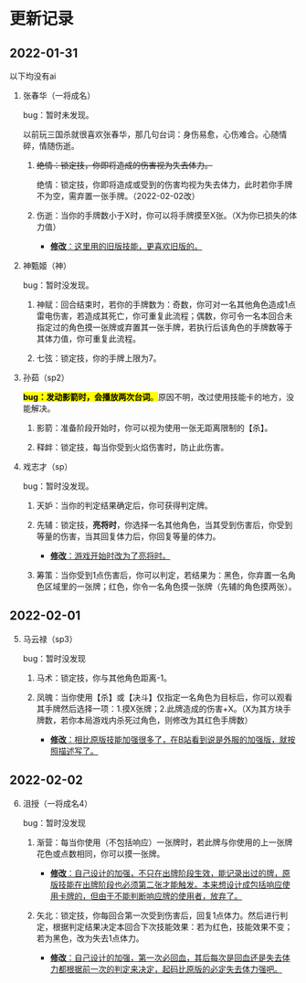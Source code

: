 # 更新记录

## 2022-01-31

以下均没有ai

1. 张春华（一将成名）
   
   bug：暂时未发现。
   
   以前玩三国杀就很喜欢张春华，那几句台词：身伤易愈，心伤难合。心随情碎，情随伤逝。
   
   1. ~~绝情：锁定技，你即将造成的伤害视为失去体力。~~
      
      绝情：锁定技，你即将造成或受到的伤害均视为失去体力，此时若你手牌不为空，需弃置一张手牌。（2022-02-02改）
   2. 伤逝：当你的手牌数小于X时，你可以将手牌摸至X张。（X为你已损失的体力值）
      - <u>**修改**：这里用的旧版技能，更喜欢旧版的。</u>

2. 神甄姬（神）
   
   bug：暂时没发现。
   
   1. 神赋：回合结束时，若你的手牌数为：奇数，你可对一名其他角色造成1点雷电伤害，若造成其死亡，你可重复此流程；偶数，你可令一名本回合未指定过的角色摸一张牌或弃置其一张手牌，若执行后该角色的手牌数等于其体力值，你可重复此流程。
   
   2. 七弦：锁定技，你的手牌上限为7。

3. 孙茹（sp2）
   
   <mark>**bug：发动影箭时，会播放两次台词**。</mark>原因不明，改过使用技能卡的地方，没能解决。
   
   1. 影箭：准备阶段开始时，你可以视为使用一张无距离限制的【杀】。
   
   2. 释衅：锁定技，每当你受到火焰伤害时，防止此伤害。

4. 戏志才（sp）
   
   bug：暂时没发现。
   
   1. 天妒：当你的判定结果确定后，你可获得判定牌。 
   
   2. 先辅：锁定技，**亮将时**，你选择一名其他角色，当其受到伤害后，你受到等量的伤害，当其回复体力后，你回复等量的体力。
      
      - <u>**修改**：游戏开始时改为了亮将时。</u>
   
   3. 筹策：当你受到1点伤害后，你可以判定，若结果为：黑色，你弃置一名角色区域里的一张牌；红色，你令一名角色摸一张牌（先辅的角色摸两张）。

## 2022-02-01

5. 马云禄（sp3）
   
   bug：暂时没发现
   
   1. 马术：锁定技，你与其他角色距离-1。
   
   2. 凤魄：当你使用【杀】或【决斗】仅指定一名角色为目标后，你可以观看其手牌然后选择一项：1.摸X张牌；2.此牌造成的伤害+X。（X为其方块手牌数，若你本局游戏内杀死过角色，则修改为其红色手牌数）
      
      - <u>**修改**：相比原版技能加强很多了，在B站看到说是外服的加强版，就按照描述写了。</u>

## 2022-02-02

6. 沮授（一将成名4）
   
   bug：暂时没发现
   
   1. 渐营：每当你使用（不包括响应）一张牌时，若此牌与你使用的上一张牌花色或点数相同，你可以摸一张牌。
      
      - <u>**修改**：自己设计的加强，不只在出牌阶段生效，能记录出过的牌，原版技能在出牌阶段也必须第二张才能触发。本来想设计成包括响应使用卡牌的，但由于不能判断响应牌的使用者，放弃了。</u>
   
   2. 矢北：锁定技，你每回合第一次受到伤害后，回复1点体力。然后进行判定，根据判定结果决定本回合下次技能效果：若为红色，技能效果不变；若为黑色，改为失去1点体力。
      
      - <u>**修改**：自己设计的加强，第一次必回血，其后每次是回血还是失去体力都根据前一次的判定来决定，起码比原版的必定失去体力强吧。</u>
